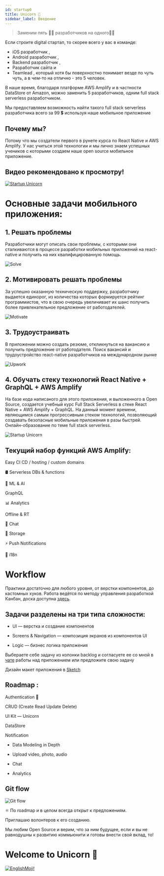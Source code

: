 ```yaml
---
id: startup0
title: Unicorn 🦄
sidebar_label: Введение
---
```


> Заменим пять ✋🏻 разработчиков на одного☝🏻

Если строите digital стартап, то скорее всего у вас в команде:

- iOS разработчик  ,
- Android разработчик ,
- Backend разработчик  ,
- Разработчик сайта      и
- Teamlead     , который хотя бы поверхностно понимает везде по чуть чуть, а в чем-то на отлично - это 5 человек.

В наше время, благодаря платформе AWS Amplify и в частности DataStore от Amazon, можно заменить 5 разработчиков, одним full stack serverless разработчиком.

Мы предоставляем возможность найти такого full stack serverless разработчика всего за 99 💲 используя наше мобильное приложение

## Почему мы?

Потому что мы создатели первого в рунете курса по React Native и AWS Amplify. У нас учиться этой технологии и мы лично знаем успешных учеников с которыми создаем наше open source мобильное приложение.

## Видео рекомендовано к просмотру!

[![Startup Unicorn](/img/startup/startup-00.gif)](https://youtu.be/r4wuKgh-oQM)

# Основные задачи мобильного приложения:

## 1. Решать проблемы

Разработчики могут описать свои проблемы, с которыми они сталкиваются в процессе разработки мобильных приложений на react-native и получить на них квалифицированную помощь.

![Solve](https://miro.medium.com/max/4800/1*ZNf3yYJJ80-UZwBZeretYg.png)

## 2. Мотивировать решать проблемы

За успешно оказанную техническую поддержку, разработчику выдается единорог, из количества которых формируется рейтинг программистов, что в свою очередь увеличивает их шанс получить более привлекательное предложение от работодателей.

![Motivate](https://miro.medium.com/max/4800/1*_BqhdLvRmLX4YN7rx5cWKA.png)

## 3. Трудоустраивать

В приложении можно создать резюме, откликнуться на вакансию и получить предложение от работодателя.
Поиск вакансий и трудоустройство react-native разработчиков на международном рынке

![Upwork](https://miro.medium.com/max/4800/1*RtVlTuN3yJw33SL8KT4Y4g.png)

## 4. Обучать стеку технологий React Native + GraphQL + AWS Amplify

На базе кода написаного для этого приложения, и выложенного в Open Source, создается учебный курс Full Stack Serverless в стеке React Native + AWS Amplify + GraphQL. На данный момент времени, являющимся самым прогрессивным стеком технологий, позволяющий создавать безопасные мобильные приложения в разы быстрей.
Онлайн-образование по теме full stack serverless.

![Startup Unicorn](/img/startup/startup-01.png)

## Текущий набор функций AWS Amplify:

 Easy CI CD / hosting / custom domains

🛢 Serverless DBs & functions

🤖 ML & AI

  GraphQL

📊 Analytics

   Offline & RT

📣 Chat

🕋 Storage

⚡️ Push Notifications

🤖 i18n

# Workflow

Практики достаточно для любого уровня, от верстки компонентов, до кастомных хуков.
Работа ведётся по методу управления разработкой Канбан, доска доступна [здесь](https://github.com/react-native-village/aws-amplify-react-hooks/projects/1).

## Задачи разделены на три типа сложности:

- UI — верстка и создание компонентов

- Screens & Navigation — композиция экранов из компонентов UI

- Logic — бизнес логика приложения

Выбераете себе задачу из колонки backlog и согласуете ее со мной в [чате](https://teleg.run/reactnativeunicorn) работы над приложением или предложите свою задачу

Дизайн макет приложения в [Sketch](https://www.dropbox.com/s/ixqgri05i2mtu6p/%D0%94%D0%B8%D0%BC%D0%BA%D0%B0%D0%A0%D0%B5%D0%B0%D0%BA%D1%82%D0%BD%D0%B0%D1%82%D0%B8%D0%B2%D0%BD%D1%8B%D0%B9.sketch?dl=0)

## Roadmap :

 Authentication 🔐

 CRUD (Create Read Update Delete)

 UI Kit — Unicorn

 DataStore

 Notification

- Data Modeling in Depth

- Upload video, photo, audio

- Chat

- Analytics

## Git flow

![Git flow](https://miro.medium.com/max/4800/1*ZMRPUha7OmbCJB0YvY9Bhg.png)

⚛️ По roadmap и в целом всегда открыт к предложениям.

Приглашаю волонтеров к его созданию.

Мы любим Open Source и верим, что за ним будущее, если и вы не равнодушны к развитию коммьюнити и готовы внести свой вклад, то!

# Welcome to Unicorn 🦄

[![EnglishMoji!](/img/logo/NeuroCoder.png)](https://vk.com/neurocoder)
